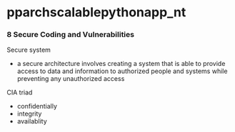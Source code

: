 # pparchscalablepythonapp_nt

### 8 Secure Coding and Vulnerabilities
Secure system
- a secure architecture involves creating a system that is able to provide access
to data and information to authorized people and systems while preventing any 
unauthorized access

CIA triad
- confidentially
- integrity
- availablity
